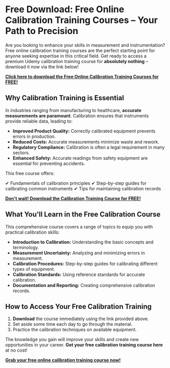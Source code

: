 # Free Download: Free Online Calibration Training Courses – Your Path to Precision

Are you looking to enhance your skills in measurement and instrumentation? Free online calibration training courses are the perfect starting point for anyone seeking expertise in this critical field. Get ready to access a premium Udemy calibration training course for **absolutely nothing** – download it now via the link below!

[**Click here to download the Free Online Calibration Training Courses for FREE!**](https://udemywork.com/free-online-calibration-training-courses)

## Why Calibration Training is Essential

In industries ranging from manufacturing to healthcare, **accurate measurements are paramount**. Calibration ensures that instruments provide reliable data, leading to:

*   **Improved Product Quality:** Correctly calibrated equipment prevents errors in production.
*   **Reduced Costs:** Accurate measurements minimize waste and rework.
*   **Regulatory Compliance:** Calibration is often a legal requirement in many sectors.
*   **Enhanced Safety:** Accurate readings from safety equipment are essential for preventing accidents.

This free course offers:

✔ Fundamentals of calibration principles
✔ Step-by-step guides for calibrating common instruments
✔ Tips for maintaining calibration records

[**Don't wait! Download the Calibration Training Course for FREE!**](https://udemywork.com/free-online-calibration-training-courses)

## What You'll Learn in the Free Calibration Course

This comprehensive course covers a range of topics to equip you with practical calibration skills:

*   **Introduction to Calibration:** Understanding the basic concepts and terminology.
*   **Measurement Uncertainty:** Analyzing and minimizing errors in measurement.
*   **Calibration Procedures:** Step-by-step guides for calibrating different types of equipment.
*   **Calibration Standards:** Using reference standards for accurate calibration.
*   **Documentation and Reporting:** Creating comprehensive calibration records.

## How to Access Your Free Calibration Training

1.  **Download** the course immediately using the link provided above.
2.  Set aside some time each day to go through the material.
3.  Practice the calibration techniques on available equipment.

The knowledge you gain will improve your skills and create new opportunities in your career. **Get your free calibration training course here** at no cost!

[**Grab your free online calibration training course now!**](https://udemywork.com/free-online-calibration-training-courses)
